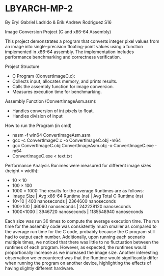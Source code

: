 # LBYARCH-MP-2
By Eryl Gabriel Ladrido & Erik Andrew Rodriguez S16

Image Conversion Project (C and x86-64 Assembly)

This project demonstrates a program that converts integer pixel values from an image into single-precision floating-point values using a function implemented in x86-64 assembly. The implementation includes performance benchmarking and correctness verification.

Project Structure
- C Program (ConvertImageC.c):
- Collects input, allocates memory, and prints results.
- Calls the assembly function for image conversion.
- Measures execution time for benchmarking.

Assembly Function (ConvertImageAsm.asm):
- Handles conversion of int pixels to float.
- Handles division of input

How to run the Program (in cmd)
- nasm -f win64 ConvertImageAsm.asm
- gcc -c ConvertImageC.c -o ConvertImageC.obj -m64
- gcc ConvertImageC.obj ConvertImageAsm.obj -o ConvertImageC.exe -m64
- ConvertImageC.exe < text.txt

Performance Analysis
Runimes were measured for different image sizes (height × width):
- 10 × 10
- 100 × 100
- 1000 × 1000
The results for the average Runtimes are as follows:
- Image Size | Avg x86-64 Runtime (ns) | Avg Total C Runtime (ns)
- 10×10 | 400 nanoseconds | 2364600 nanoseconds
- 100×100 | 46060 nanoseconds | 242228120 nanoseconds
- 1000×1000 | 3946720 nanoseconds | 1185548940 nanoseconds

Each size was run 30 times to compute the average execution time. The run time for the assembly code was consistently much smaller as compared to the average run time for the C code, probably because the C program still had to output each number. Additionally, upon running each scenario multiple times, we noticed that there was little to no fluctuation between the runtimes of each program. However, as expected, the runtimes would proportionally increase as we increased the image size. Another interesting observation we encountered was that the Runtime would significantly differ when running the program on another device, highlighting the effects of having slightly different hardware.
